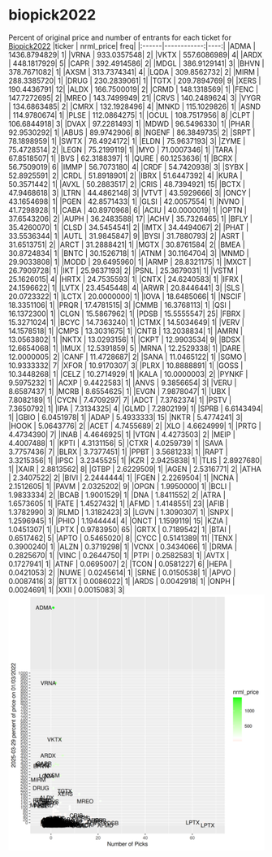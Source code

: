 # biopick2022
Percent of original price and number of entrants for each ticket for [Biopick2022](https://twitter.com/hashtag/Biopick2022)
|ticker |   nrml_price| freq|
|:------|------------:|----:|
|ADMA   | 1436.8794829|    1|
|VRNA   |  933.0357548|    2|
|VKTX   |  557.6086989|    4|
|ARDX   |  448.1817929|    5|
|CAPR   |  392.4914586|    2|
|MDGL   |  386.9129141|    3|
|BHVN   |  378.7671082|    1|
|AXSM   |  313.7374341|    4|
|LQDA   |  309.8562732|    2|
|MIRM   |  288.3385720|    1|
|DRUG   |  230.2839061|    1|
|TGTX   |  209.7894769|    9|
|XERS   |  190.4436791|   12|
|ALDX   |  166.7500019|    2|
|CRMD   |  148.1318569|    1|
|FENC   |  147.7272695|    2|
|MREO   |  143.7499949|   21|
|CRVS   |  140.2489624|    3|
|VYGR   |  134.6863485|    2|
|CMRX   |  132.1928496|    4|
|MNKD   |  115.1029826|    1|
|ASND   |  114.9780674|    1|
|PLSE   |  112.0864275|    1|
|OCUL   |  108.7517956|    8|
|CLPT   |  106.6844918|    3|
|DVAX   |   97.2281493|    1|
|MDWD   |   96.5496330|    1|
|PHAR   |   92.9530292|    1|
|ABUS   |   89.9742906|    8|
|NGENF  |   86.3849735|    2|
|SRPT   |   78.1898959|    1|
|SWTX   |   76.4924172|    1|
|ELDN   |   75.9637193|    3|
|ZYME   |   75.4728514|    2|
|LEGN   |   75.2199119|    1|
|MYO    |   71.0007346|    1|
|TARA   |   67.8518507|    1|
|BVS    |   62.3188397|    1|
|QURE   |   60.1253636|    1|
|BCRX   |   56.7509019|    6|
|IMMP   |   56.7073180|    4|
|CRDF   |   54.7420938|    3|
|SYBX   |   52.8925591|    2|
|CRDL   |   51.8918901|    2|
|IBRX   |   51.6447392|    4|
|KURA   |   50.3571442|    1|
|AVXL   |   50.2883517|    2|
|CRIS   |   48.7394921|   15|
|BCTX   |   47.9468618|    3|
|LTRN   |   44.4862148|    3|
|VTVT   |   43.5929666|    3|
|ONCY   |   43.1654698|    1|
|PGEN   |   42.8571433|    1|
|GLSI   |   42.0057554|    1|
|NVNO   |   41.7298928|    1|
|CABA   |   40.8970968|    6|
|ACIU   |   40.0000019|    1|
|OPTN   |   37.6543206|    2|
|AUPH   |   36.2483588|   17|
|ACHV   |   35.7326465|    1|
|BFLY   |   35.4260070|    1|
|CLSD   |   34.5454541|    2|
|IMTX   |   34.4494067|    2|
|PHAT   |   33.5536344|    1|
|AUTL   |   31.9845847|    9|
|BYSI   |   31.7880793|    2|
|ASRT   |   31.6513751|    2|
|ARCT   |   31.2888421|    1|
|MGTX   |   30.8761584|    2|
|BMEA   |   30.8724834|    1|
|BNTC   |   30.1526718|    1|
|ATNM   |   30.1164704|    3|
|MNMD   |   29.9033808|    1|
|MODD   |   29.6495960|    1|
|ARMP   |   28.8321175|    1|
|MXCT   |   26.7909728|    1|
|IKT    |   25.9637193|    2|
|PSNL   |   25.3679031|    1|
|VSTM   |   25.1626015|    4|
|HRTX   |   24.7535593|    1|
|CNTX   |   24.6240583|    1|
|IFRX   |   24.1596622|    1|
|LVTX   |   23.4545448|    4|
|ARWR   |   20.8446441|    3|
|SLS    |   20.0723322|    1|
|LCTX   |   20.0000000|    1|
|IOVA   |   18.6485066|    1|
|NSCIF  |   18.3351106|    1|
|PRQR   |   17.4781515|    3|
|CMMB   |   16.3768113|    1|
|QSI    |   16.1372300|    1|
|CLGN   |   15.5867962|    1|
|PDSB   |   15.5555547|   25|
|FBRX   |   15.3271024|    1|
|BCYC   |   14.7363240|    1|
|CTMX   |   14.5034649|    1|
|VERV   |   14.1578518|    1|
|CMPS   |   13.3031675|    1|
|CNTB   |   13.2038834|    1|
|AMRN   |   13.0563802|    1|
|NKTX   |   13.0293156|    1|
|CKPT   |   12.9903534|    9|
|BDSX   |   12.6654068|    1|
|IMUX   |   12.5391859|    5|
|MRNA   |   12.2529338|    1|
|DARE   |   12.0000005|    2|
|CANF   |   11.4728687|    2|
|SANA   |   11.0465122|    1|
|SGMO   |   10.9333332|    7|
|XFOR   |   10.9170307|    3|
|PLRX   |   10.8888891|    1|
|GOSS   |   10.3448268|    1|
|CELZ   |   10.2714929|    1|
|KALA   |   10.0000003|    2|
|PYNKF  |    9.5975232|    1|
|ACXP   |    9.4422583|    1|
|ANVS   |    9.3856654|    3|
|VERU   |    8.6587437|    1|
|MCRB   |    8.6554625|    1|
|EVGN   |    7.9878047|    1|
|UBX    |    7.8082189|    1|
|CYCN   |    7.4709297|    7|
|ADCT   |    7.3762374|    1|
|PSTV   |    7.3650792|    1|
|IPA    |    7.3134325|    4|
|GLMD   |    7.2802199|    1|
|SPRB   |    6.6143494|    1|
|GBIO   |    6.0451978|    1|
|ADAP   |    5.4933333|   15|
|NKTR   |    5.4774241|    3|
|HOOK   |    5.0643776|    2|
|ACET   |    4.7455689|    2|
|XLO    |    4.6624999|    1|
|PRTG   |    4.4734390|    7|
|INAB   |    4.4646925|    1|
|VTGN   |    4.4273503|    2|
|MEIP   |    4.4007488|    1|
|KPTI   |    4.3131156|    5|
|CTXR   |    4.0259739|    1|
|SAVA   |    3.7757436|    7|
|BLRX   |    3.7377451|    1|
|PPBT   |    3.5681233|    1|
|RAPT   |    3.3215356|    1|
|IPSC   |    3.2345525|    1|
|KZR    |    2.9425838|    1|
|TLIS   |    2.8927680|    1|
|XAIR   |    2.8813562|    8|
|GTBP   |    2.6229509|    1|
|AGEN   |    2.5316771|    2|
|ATHA   |    2.3407522|    2|
|BIVI   |    2.2444444|    1|
|FGEN   |    2.2269504|    1|
|NCNA   |    2.1512605|    1|
|PAVM   |    2.0325202|    9|
|OPGN   |    1.9950000|    1|
|BCLI   |    1.9833334|    2|
|BCAB   |    1.9001529|    1|
|DNA    |    1.8411552|    2|
|ATRA   |    1.6573605|    1|
|FATE   |    1.4527432|    1|
|AFMD   |    1.4148551|   23|
|AFIB   |    1.3782990|    3|
|RLMD   |    1.3182423|    3|
|LGVN   |    1.3090307|    1|
|SNPX   |    1.2596945|    1|
|PHIO   |    1.1944444|    4|
|ONCT   |    1.1599119|   15|
|KZIA   |    1.0451307|    1|
|LPTX   |    0.9783950|   65|
|GRTX   |    0.7189542|    1|
|BTAI   |    0.6517462|    5|
|APTO   |    0.5465020|    8|
|CYCC   |    0.5141389|   11|
|TENX   |    0.3900240|    1|
|ALZN   |    0.3719298|    1|
|VCNX   |    0.3434066|    1|
|DRMA   |    0.2825670|    1|
|VINC   |    0.2644750|    1|
|PTPI   |    0.2582583|    1|
|AVTX   |    0.1727941|    1|
|ATNF   |    0.0695007|    2|
|TCON   |    0.0581227|    6|
|HEPA   |    0.0421053|    2|
|NUWE   |    0.0245614|    1|
|SRNE   |    0.0150538|    1|
|APVO   |    0.0087416|    3|
|BTTX   |    0.0086022|    1|
|ARDS   |    0.0042918|    1|
|ONPH   |    0.0024691|    1|
|XXII   |    0.0015083|    3|
![retvspicks](biopicks.png?raw=true)
